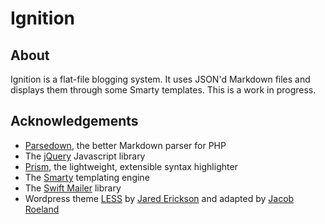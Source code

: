 Ignition
========

About
-----

Ignition is a flat-file blogging system. It uses JSON'd Markdown files and displays them through some Smarty templates. This is a work in progress. 

Acknowledgements
----------------

  * [Parsedown](http://parsedown.org/), the better Markdown parser for PHP
  * The [jQuery](http://jquery.com/) Javascript library
  * [Prism](http://prismjs.com/), the lightweight, extensible syntax highlighter
  * The [Smarty](http://smarty.net) templating engine
  * The [Swift Mailer](http://swiftmailer.org) library
  * Wordpress theme [LESS](http://lessmade.com/themes/less/) by [Jared Erickson](http://jarederickson.com/) and adapted by [Jacob Roeland](http://jacroe.com)